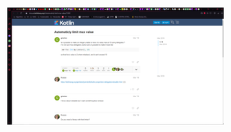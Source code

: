 ![Blood](https://raw.githubusercontent.com/berkeronal/berkeronal.github.io/main/swat.png "Blood, sweat, and tears")

